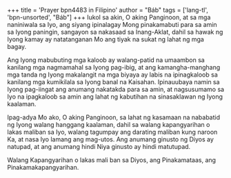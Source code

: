 +++
title = 'Prayer bpn4483 in Filipino'
author = "Báb"
tags = ['lang-tl', 'bpn-unsorted', "Báb"]
+++
Iukol sa akin, O aking Panginoon, at sa mga naniniwala sa Iyo, ang siyang ipinalagay Mong pinakamabuti para sa amin sa Iyong paningin, sang­ayon sa nakasaad sa Inang-Aklat, dahil sa hawak ng Iyong kamay ay natatanganan Mo ang tiyak na sukat ng lahat ng mga bagay.

Ang Iyong mabubuting mga kaloob ay walang-patid na umaambon sa kanilang mga nagmamahal sa Iyong pag-ibig, at ang kamangha-manghang mga tanda ng Iyong makalangit na mga biyaya ay labis na ipinagkaloob sa kanilang mga kumikilala sa Iyong banal na Kaisahan. Ipinauubaya namin sa Iyong pag-iingat ang anumang nakatakda para sa amin, at nagsusumamo sa Iyo na ipagkaloob sa amin ang lahat ng kabutihan na sinasaklawan ng Iyong kaalaman.

Ipag-adya Mo ako, O aking Panginoon, sa lahat ng kasamaan na nababatid ng Iyong walang hanggang kaalaman, dahil sa walang kapangyarihan o lakas maliban sa Iyo, walang tagumpay ang darating maliban kung naroon Ka, at nasa Iyo lamang ang mag-utos. Ang anumang ginusto ng Diyos ay natupad, at ang anumang hindi Niya ginusto ay hindi matutupad.

Walang Kapangyarihan o lakas mali­ ban sa Diyos, ang Pinakamataas, ang Pinakamakapangyarihan.
